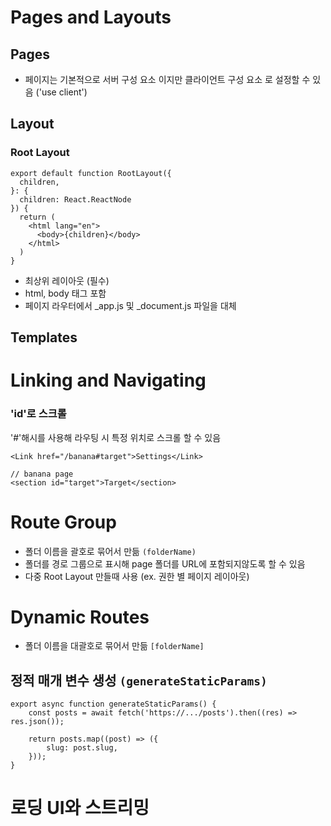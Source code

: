 # Pages and Layouts

## Pages

-   페이지는 기본적으로 서버 구성 요소 이지만 클라이언트 구성 요소 로 설정할 수 있음 ('use client')

## Layout

### Root Layout

```
export default function RootLayout({
  children,
}: {
  children: React.ReactNode
}) {
  return (
    <html lang="en">
      <body>{children}</body>
    </html>
  )
}
```

-   최상위 레이아웃 (필수)
-   html, body 태그 포함
-   페이지 라우터에서 \_app.js 및 \_document.js 파일을 대체

## Templates

# Linking and Navigating

### 'id'로 스크롤

'#'해시를 사용해 라우팅 시 특정 위치로 스크롤 할 수 있음

```tsx
<Link href="/banana#target">Settings</Link>
```

```tsx
// banana page
<section id="target">Target</section>
```

# Route Group

-   폴더 이름을 괄호로 묶어서 만듦 `(folderName)`
-   폴더를 경로 그룹으로 표시해 page 폴더를 URL에 포함되지않도록 할 수 있음
-   다중 Root Layout 만들때 사용 (ex. 권한 별 페이지 레이아웃)

# Dynamic Routes

-   폴더 이름을 대괄호로 묶어서 만듦 `[folderName]`

## 정적 매개 변수 생성 `(generateStaticParams)`

```tsx
export async function generateStaticParams() {
	const posts = await fetch('https://.../posts').then((res) => res.json());

	return posts.map((post) => ({
		slug: post.slug,
	}));
}
```

# 로딩 UI와 스트리밍
